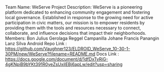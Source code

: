   Team Name:
  WeServe
  Project Description:
  WeServe is a pioneering platform dedicated to enhancing community engagement and fostering local governance. Established in response to the growing need 
  for active participation in civic matters, our mission is to empower residents by providing them with the tools and resources necessary to connect, collaborate, 
  and influence decisions that impact their neighborhoods.
  Members:
  Bon Julius Gerolaga
  Reggel Campanilla 
  Johane Francis Panangin
  Lanz Silva
  Android Repo Link : https://github.com/Vaughner123/ELDROID_WeServe_10-30-1-30PM/new/WeServe?filename=README.md
  Docs Link : https://docs.google.com/document/d/1dfDxTvRiG-4gKNpiB9bYKt391R0yeZsUxilEBj6apLw/edit?usp=sharing
